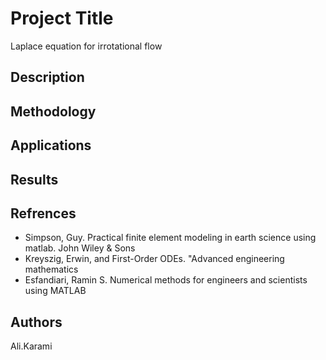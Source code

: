 # Project Title

Laplace equation for irrotational flow

## Description



## Methodology



## Applications






## Results



## Refrences

* Simpson, Guy. Practical finite element modeling in earth science using matlab. John Wiley & Sons
* Kreyszig, Erwin, and First-Order ODEs. "Advanced engineering mathematics
* Esfandiari, Ramin S. Numerical methods for engineers and scientists using MATLAB



## Authors

Ali.Karami



